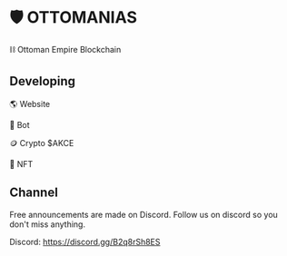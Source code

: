 # 🛡️ OTTOMANIAS

⛓ Ottoman Empire Blockchain

## Developing

🌎 Website

🤖 Bot

🪙 Crypto $AKCE

🌄 NFT

## Channel

Free announcements are made on Discord. Follow us on discord so you don't miss anything.

Discord: https://discord.gg/B2q8rSh8ES
<!--

**Here are some ideas to get you started:**

🙋‍♀️ A short introduction - what is your organization all about?
🌈 Contribution guidelines - how can the community get involved?
👩‍💻 Useful resources - where can the community find your docs? Is there anything else the community should know?
🍿 Fun facts - what does your team eat for breakfast?
🧙 Remember, you can do mighty things with the power of [Markdown](https://docs.github.com/github/writing-on-github/getting-started-with-writing-and-formatting-on-github/basic-writing-and-formatting-syntax)
-->
